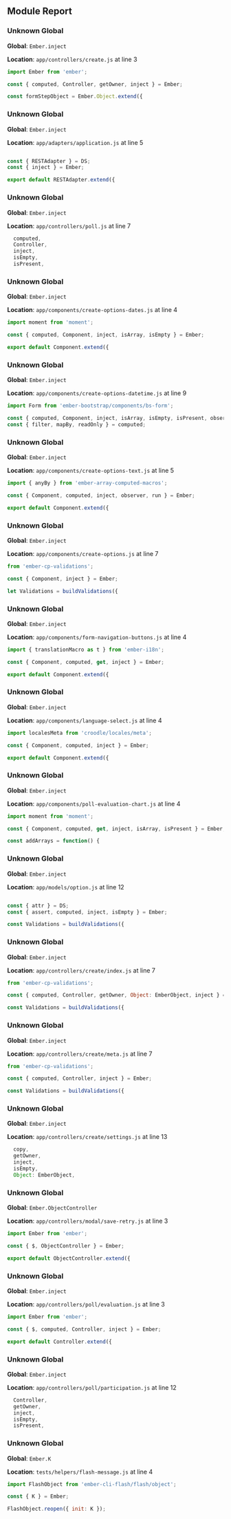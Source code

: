 ## Module Report
### Unknown Global

**Global**: `Ember.inject`

**Location**: `app/controllers/create.js` at line 3

```js
import Ember from 'ember';

const { computed, Controller, getOwner, inject } = Ember;

const formStepObject = Ember.Object.extend({
```

### Unknown Global

**Global**: `Ember.inject`

**Location**: `app/adapters/application.js` at line 5

```js

const { RESTAdapter } = DS;
const { inject } = Ember;

export default RESTAdapter.extend({
```

### Unknown Global

**Global**: `Ember.inject`

**Location**: `app/controllers/poll.js` at line 7

```js
  computed,
  Controller,
  inject,
  isEmpty,
  isPresent,
```

### Unknown Global

**Global**: `Ember.inject`

**Location**: `app/components/create-options-dates.js` at line 4

```js
import moment from 'moment';

const { computed, Component, inject, isArray, isEmpty } = Ember;

export default Component.extend({
```

### Unknown Global

**Global**: `Ember.inject`

**Location**: `app/components/create-options-datetime.js` at line 9

```js
import Form from 'ember-bootstrap/components/bs-form';

const { computed, Component, inject, isArray, isEmpty, isPresent, observer } = Ember;
const { filter, mapBy, readOnly } = computed;

```

### Unknown Global

**Global**: `Ember.inject`

**Location**: `app/components/create-options-text.js` at line 5

```js
import { anyBy } from 'ember-array-computed-macros';

const { Component, computed, inject, observer, run } = Ember;

export default Component.extend({
```

### Unknown Global

**Global**: `Ember.inject`

**Location**: `app/components/create-options.js` at line 7

```js
from 'ember-cp-validations';

const { Component, inject } = Ember;

let Validations = buildValidations({
```

### Unknown Global

**Global**: `Ember.inject`

**Location**: `app/components/form-navigation-buttons.js` at line 4

```js
import { translationMacro as t } from 'ember-i18n';

const { Component, computed, get, inject } = Ember;

export default Component.extend({
```

### Unknown Global

**Global**: `Ember.inject`

**Location**: `app/components/language-select.js` at line 4

```js
import localesMeta from 'croodle/locales/meta';

const { Component, computed, inject } = Ember;

export default Component.extend({
```

### Unknown Global

**Global**: `Ember.inject`

**Location**: `app/components/poll-evaluation-chart.js` at line 4

```js
import moment from 'moment';

const { Component, computed, get, inject, isArray, isPresent } = Ember;

const addArrays = function() {
```

### Unknown Global

**Global**: `Ember.inject`

**Location**: `app/models/option.js` at line 12

```js

const { attr } = DS;
const { assert, computed, inject, isEmpty } = Ember;

const Validations = buildValidations({
```

### Unknown Global

**Global**: `Ember.inject`

**Location**: `app/controllers/create/index.js` at line 7

```js
from 'ember-cp-validations';

const { computed, Controller, getOwner, Object: EmberObject, inject } = Ember;

const Validations = buildValidations({
```

### Unknown Global

**Global**: `Ember.inject`

**Location**: `app/controllers/create/meta.js` at line 7

```js
from 'ember-cp-validations';

const { computed, Controller, inject } = Ember;

const Validations = buildValidations({
```

### Unknown Global

**Global**: `Ember.inject`

**Location**: `app/controllers/create/settings.js` at line 13

```js
  copy,
  getOwner,
  inject,
  isEmpty,
  Object: EmberObject,
```

### Unknown Global

**Global**: `Ember.ObjectController`

**Location**: `app/controllers/modal/save-retry.js` at line 3

```js
import Ember from 'ember';

const { $, ObjectController } = Ember;

export default ObjectController.extend({
```

### Unknown Global

**Global**: `Ember.inject`

**Location**: `app/controllers/poll/evaluation.js` at line 3

```js
import Ember from 'ember';

const { $, computed, Controller, inject } = Ember;

export default Controller.extend({
```

### Unknown Global

**Global**: `Ember.inject`

**Location**: `app/controllers/poll/participation.js` at line 12

```js
  Controller,
  getOwner,
  inject,
  isEmpty,
  isPresent,
```

### Unknown Global

**Global**: `Ember.K`

**Location**: `tests/helpers/flash-message.js` at line 4

```js
import FlashObject from 'ember-cli-flash/flash/object';

const { K } = Ember;

FlashObject.reopen({ init: K });
```
